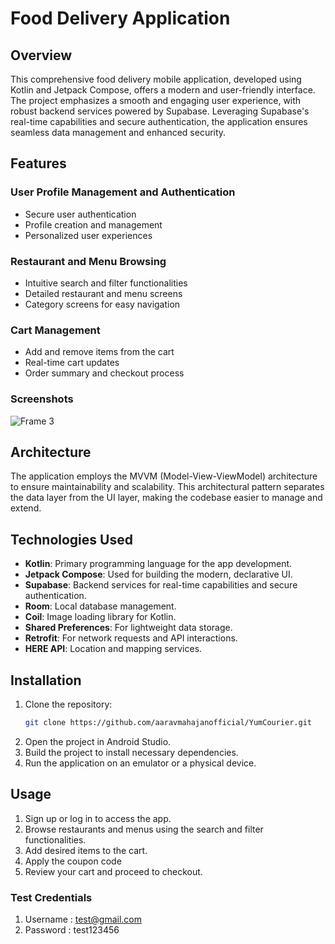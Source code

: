 # Food Delivery Application

## Overview

This comprehensive food delivery mobile application, developed using Kotlin and Jetpack Compose, offers a modern and user-friendly interface. The project emphasizes a smooth and engaging user experience, with robust backend services powered by Supabase. Leveraging Supabase's real-time capabilities and secure authentication, the application ensures seamless data management and enhanced security.

## Features

### User Profile Management and Authentication
- Secure user authentication
- Profile creation and management
- Personalized user experiences

### Restaurant and Menu Browsing
- Intuitive search and filter functionalities
- Detailed restaurant and menu screens
- Category screens for easy navigation

### Cart Management
- Add and remove items from the cart
- Real-time cart updates
- Order summary and checkout process

### Screenshots
![Frame 3](https://github.com/aaravmahajanofficial/YumCourier/assets/64666066/220d5392-49b1-41f8-8f32-57e96d219595)

## Architecture
The application employs the MVVM (Model-View-ViewModel) architecture to ensure maintainability and scalability. This architectural pattern separates the data layer from the UI layer, making the codebase easier to manage and extend.

## Technologies Used
- **Kotlin**: Primary programming language for the app development.
- **Jetpack Compose**: Used for building the modern, declarative UI.
- **Supabase**: Backend services for real-time capabilities and secure authentication.
- **Room**: Local database management.
- **Coil**: Image loading library for Kotlin.
- **Shared Preferences**: For lightweight data storage.
- **Retrofit**: For network requests and API interactions.
- **HERE API**: Location and mapping services.

## Installation

1. Clone the repository:
   ```sh
   git clone https://github.com/aaravmahajanofficial/YumCourier.git
2. Open the project in Android Studio.
3. Build the project to install necessary dependencies.
4. Run the application on an emulator or a physical device.

## Usage
1. Sign up or log in to access the app.
2. Browse restaurants and menus using the search and filter functionalities.
3. Add desired items to the cart.
4. Apply the coupon code
5. Review your cart and proceed to checkout.

### Test Credentials
1.  Username : test@gmail.com
2.  Password : test123456

